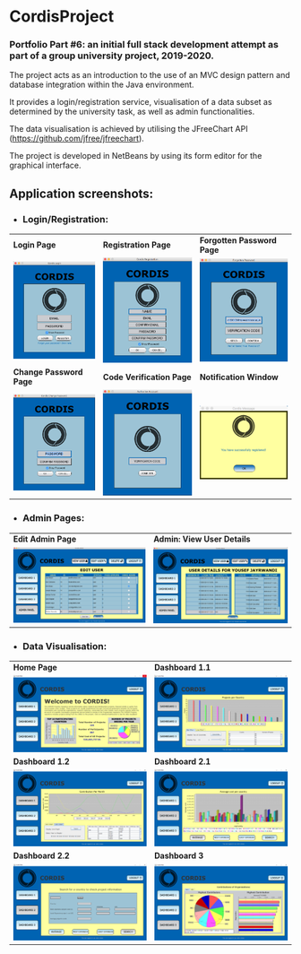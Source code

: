 # CordisProject
### Portfolio Part #6: an initial full stack development attempt as part of a group university project, 2019-2020.

The project acts as an introduction to the use of an MVC design pattern and database integration within the Java environment.

It provides a login/registration service, visualisation of a data subset as determined by the university task, as well as admin functionalities. 

The data visualisation is achieved by utilising the JFreeChart API (https://github.com/jfree/jfreechart). 

The project is developed in NetBeans by using its form editor for the graphical interface. 

## Application screenshots:

- ### Login/Registration:

<table>

<tr>
<td>
<b>Login Page</b>
</td>
<td>
<b>Registration Page</b>
</td>
<td>
<b>Forgotten Password Page</b>
</td>


</tr>

<tr>
<td>
<img src="https://github.com/dim6ata/CordisProject/blob/master/Screenshots/Cordis%20Login_Admin%20ScreenShots/1.%20Login.png" />
</td>
<td>
<img src="https://github.com/dim6ata/CordisProject/blob/master/Screenshots/Cordis%20Login_Admin%20ScreenShots/2.%20Registration%20Page.png"  />
</td>
<td>
<img src="https://github.com/dim6ata/CordisProject/blob/master/Screenshots/Cordis%20Login_Admin%20ScreenShots/3.%20Forgotten%20Password%20Page.png"  />
</td>

<!-- SECOND ROW HERE -->
<tr>
<td>
<b>Change Password Page</b>
</td>
<td>
<b>Code Verification Page</b>
</td>
<td>
<b>Notification Window</b>
</td>


</tr>
<tr>  
<td>
<img src="https://github.com/dim6ata/CordisProject/blob/master/Screenshots/Cordis%20Login_Admin%20ScreenShots/4.%20Change%20Password%20Page.png" />
</td>
  
<td>
<img src="https://github.com/dim6ata/CordisProject/blob/master/Screenshots/Cordis%20Login_Admin%20ScreenShots/5.%20Verification%20Page.png" />
</td>
  
<td>
<img src="https://github.com/dim6ata/CordisProject/blob/master/Screenshots/Cordis%20Login_Admin%20ScreenShots/6.%20Notification%20Window%20Successful%20Registration.png" />
</td>
  
  
</tr>  
  

</table>

- ### Admin Pages:

<table>   
<tr>
<td>
<b>Edit Admin Page</b>
</td>
<td>
<b>Admin: View User Details</b>
</td>

</tr>
<tr>  
<td>
<img src="https://github.com/dim6ata/CordisProject/blob/master/Screenshots/Cordis%20Login_Admin%20ScreenShots/7.%20Admin%20Edit%20.png" />
</td>
  
<td>
<img src="https://github.com/dim6ata/CordisProject/blob/master/Screenshots/Cordis%20Login_Admin%20ScreenShots/8.%20Admin%20Page%20View%20User%20Details.png" />
</td> 
  
</tr>  
</table>
  
- ### Data Visualisation: 

<table>   
<tr>
<td>
<b>Home Page</b>
</td>
<td>
<b>Dashboard 1.1</b>
</td>

</tr>
<tr>  
<td>
<img src="https://github.com/dim6ata/CordisProject/blob/master/Screenshots/Gui%20Screenshots%20Updated/0.%20HomePage.png" />
</td>
  
<td>
<img src="https://github.com/dim6ata/CordisProject/blob/master/Screenshots/Gui%20Screenshots%20Updated/1.%20Dash1.1.png" />
</td> 
  
</tr>  
  
  
  
<!-- second row -->
  
<tr>
<td>
<b>Dashboard 1.2</b>
</td>
<td>
<b>Dashboard 2.1</b>
</td>

</tr>
<tr>  
<td>
<img src="https://github.com/dim6ata/CordisProject/blob/master/Screenshots/Gui%20Screenshots%20Updated/2.%20Dash1.2.png" />
</td>
  
<td>
<img src="https://github.com/dim6ata/CordisProject/blob/master/Screenshots/Gui%20Screenshots%20Updated/4.%20Dash2.1.png" />
</td> 
  
</tr>  
  
<!-- third row -->
  
<tr>
<td>
<b>Dashboard 2.2</b>
</td>
<td>
<b>Dashboard 3</b>
</td>

</tr>
<tr>  
<td>
<img src="https://github.com/dim6ata/CordisProject/blob/master/Screenshots/Gui%20Screenshots%20Updated/7.%20Dash2.4.png" />
</td>
  
<td>
<img src="https://github.com/dim6ata/CordisProject/blob/master/Screenshots/Gui%20Screenshots%20Updated/8.%20Dash3.1.png" />
</td> 
  
</tr>  
</table>

